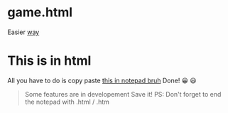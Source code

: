 # game.html
Easier [way](https://soumilmitra-game.netlify.app)
# **This is in html**
All you have to do is copy paste [this in notepad bruh](https://github.com/RoundingExplorer/game.html/blob/main/copy-this-in-your-notepad)
Done!
:grinning:
:smiley:
>Some features are in developement
Save it!
PS: Don't forget to end the notepad with .html / .htm
